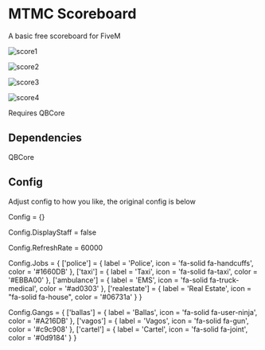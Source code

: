 
# MTMC Scoreboard

A basic free scoreboard for FiveM


![score1](https://user-images.githubusercontent.com/84265583/219900162-e7a38008-6c1c-42bf-93a2-3c6e6b9ae01c.png)


![score2](https://user-images.githubusercontent.com/84265583/219900165-ed329825-2757-4d15-af5e-d0e2ee9ed973.png)


![score3](https://user-images.githubusercontent.com/84265583/219900174-8e7ec677-d604-4cd2-820e-347b74f1a3f1.png)


![score4](https://user-images.githubusercontent.com/84265583/219900179-a466df8e-a62e-477d-920a-3e170ac31b63.png)


Requires QBCore



## Dependencies

QBCore

## Config

Adjust config to how you like, the original config is below


Config = {}

Config.DisplayStaff = false

Config.RefreshRate = 60000

Config.Jobs = {
    ['police'] =    {
        label = 'Police',
        icon = 'fa-solid fa-handcuffs',
        color = '#1660DB'
    },
    ['taxi'] =    {
        label = 'Taxi',
        icon = 'fa-solid fa-taxi',
        color = '#EBBA00'
    },
    ['ambulance'] = {
        label = 'EMS',
        icon = 'fa-solid fa-truck-medical',
        color = '#ad0303'
    },
    ['realestate'] = {
        label = 'Real Estate',
        icon = "fa-solid fa-house",
        color = '#06731a'
    }
}

Config.Gangs = {
    ['ballas'] =  {
        label = 'Ballas',
        icon = 'fa-solid fa-user-ninja',
        color = '#A216DB'
    },
    ['vagos'] = {
        label = 'Vagos',
        icon = 'fa-solid fa-gun',
        color = '#c9c908'
    },
    ['cartel'] = {
        label = 'Cartel',
        icon = 'fa-solid fa-joint',
        color = '#0d9184'
    }
}
